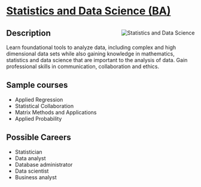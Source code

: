 #  [Statistics and Data Science (BA)](https://kenbod.github.io/computing_paths/SDS.html) 

<p style="float: right;">
  <img src="https://kenbod.github.io/computing_paths/images/SDS.png" alt="Statistics and Data Science">
</p>

## Description

Learn foundational tools to analyze data, including complex and high dimensional data sets while also gaining knowledge in mathematics, statistics and data science that are important to the analysis of data. Gain professional skills in communication, collaboration and ethics.

## Sample courses

* Applied Regression
* Statistical Collaboration
* Matrix Methods and Applications
* Applied Probability

## Possible Careers

* Statistician
* Data analyst
* Database administrator
* Data scientist
* Business analyst

